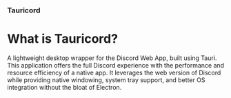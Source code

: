 ### Tauricord

# What is Tauricord?

A lightweight desktop wrapper for the Discord Web App, built using Tauri.
This application offers the full Discord experience with the performance and resource efficiency of a native app.
It leverages the web version of Discord while providing native windowing, system tray support, and better OS integration without the bloat of Electron.
